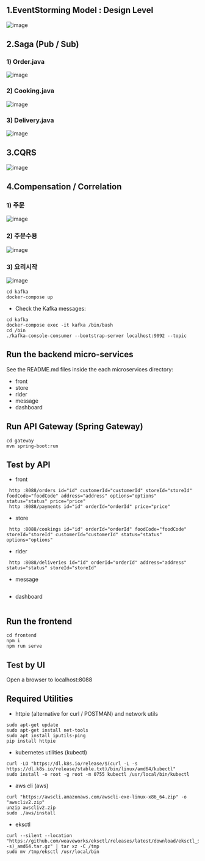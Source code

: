 # 

## 1.EventStorming Model : Design Level
![image](https://github.com/suchankim/DeliveryService/assets/26198168/1ade2296-8f60-473b-a136-c1cf907ccfb0)

## 2.Saga (Pub / Sub)
### 1) Order.java
![image](https://github.com/suchankim/DeliveryService/assets/26198168/59820a9c-fd2f-4bc9-9190-43ed86f0f9ac)

### 2) Cooking.java
![image](https://github.com/suchankim/DeliveryService/assets/26198168/fbaf74c5-663a-45b8-ba71-1cf728edac84)

### 3) Delivery.java
![image](https://github.com/suchankim/DeliveryService/assets/26198168/b3ed5831-81b2-4ad3-bf73-6e90ed45fc04)

## 3.CQRS
![image](https://github.com/suchankim/DeliveryService/assets/26198168/a1243b1d-1c9e-4b73-b613-174841f87c1e)

## 4.Compensation / Correlation
### 1) 주문
![image](https://github.com/suchankim/DeliveryService/assets/26198168/5617cf43-ecef-4f20-a282-368a8d8e9da0)

### 2) 주문수용
![image](https://github.com/suchankim/DeliveryService/assets/26198168/ddbea29c-3cbf-4298-8d33-0f532fd73193)

### 3) 요리시작
![image](https://github.com/suchankim/DeliveryService/assets/26198168/74a4f8e4-f58b-4d00-9d6d-2a6d56e121fc)


```
cd kafka
docker-compose up
```
- Check the Kafka messages:
```
cd kafka
docker-compose exec -it kafka /bin/bash
cd /bin
./kafka-console-consumer --bootstrap-server localhost:9092 --topic
```

## Run the backend micro-services
See the README.md files inside the each microservices directory:

- front
- store
- rider
- message
- dashboard


## Run API Gateway (Spring Gateway)
```
cd gateway
mvn spring-boot:run
```

## Test by API
- front
```
 http :8088/orders id="id" customerId="customerId" storeId="storeId" foodCode="foodCode" address="address" options="options" status="status" price="price" 
 http :8088/payments id="id" orderId="orderId" price="price" 
```
- store
```
 http :8088/cookings id="id" orderId="orderId" foodCode="foodCode" storeId="storeId" customerId="customerId" status="status" options="options" 
```
- rider
```
 http :8088/deliveries id="id" orderId="orderId" address="address" status="status" storeId="storeId" 
```
- message
```
```
- dashboard
```
```


## Run the frontend
```
cd frontend
npm i
npm run serve
```

## Test by UI
Open a browser to localhost:8088

## Required Utilities

- httpie (alternative for curl / POSTMAN) and network utils
```
sudo apt-get update
sudo apt-get install net-tools
sudo apt install iputils-ping
pip install httpie
```

- kubernetes utilities (kubectl)
```
curl -LO "https://dl.k8s.io/release/$(curl -L -s https://dl.k8s.io/release/stable.txt)/bin/linux/amd64/kubectl"
sudo install -o root -g root -m 0755 kubectl /usr/local/bin/kubectl
```

- aws cli (aws)
```
curl "https://awscli.amazonaws.com/awscli-exe-linux-x86_64.zip" -o "awscliv2.zip"
unzip awscliv2.zip
sudo ./aws/install
```

- eksctl 
```
curl --silent --location "https://github.com/weaveworks/eksctl/releases/latest/download/eksctl_$(uname -s)_amd64.tar.gz" | tar xz -C /tmp
sudo mv /tmp/eksctl /usr/local/bin
```

